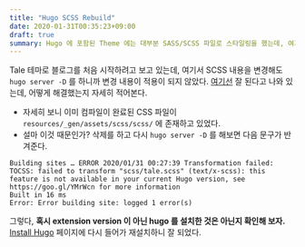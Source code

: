 ```yaml
---
title: "Hugo SCSS Rebuild"
date: 2020-01-31T00:35:23+09:00
draft: true
summary: Hugo 에 포함된 Theme 에는 대부분 SASS/SCSS 파일로 스타일링을 했는데, 여기서 SCSS 내용을 변경해도 사이트 빌드할 때 변경 내용이 적용이 되지 않았다. 원칙적으론 되어야 한다. 어떻게 해결했는지 간단히 적어본다.
---
```


Tale 테마로 블로그를 처음 시작하려고 보고 있는데, 여기서 SCSS 내용을 변경해도 `hugo server -D` 를 하니까 변경 내용이 적용이 되지 않았다. [여기선](https://gohugo.io/hugo-pipes/scss-sass/) 잘 된다고 나와 있는데, 어떻게 해결했는지 자세히 적어본다.

* 자세히 보니 이미 컴파일이 완료된 CSS 파일이 `resources/_gen/assets/scss/scss/` 에 존재하고 있었다. 
* 설마 이것 때문인가? 삭제를 하고 다시 `hugo server -D` 를 해보면 다음 문구가 반겨준다.  
```text
Building sites … ERROR 2020/01/31 00:27:39 Transformation failed: TOCSS: failed to transform "scss/tale.scss" (text/x-scss): this feature is not available in your current Hugo version, see https://goo.gl/YMrWcn for more information
Built in 16 ms
Error: Error building site: logged 1 error(s)
```
그렇다, **혹시 extension version 이 아닌 hugo 를 설치한 것은 아닌지 확인해 보자.** [Install Hugo](https://gohugo.io/getting-started/installing) 페이지에 다시 들어가 재설치하니 잘 되었다.
